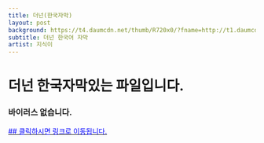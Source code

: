 ```yaml
---
title: 더넌(한국자막)
layout: post
background: https://t4.daumcdn.net/thumb/R720x0/?fname=http://t1.daumcdn.net/brunch/service/user/Jku/image/y7oCIEoowkciNU1CMaecbMmU28U.jpg
subtitle: 더넌 한국어 자막
artist: 지식이
---
```


# 더넌 한국자막있는 파일입니다.
### 바이러스 없습니다.
<a href="https://drive.google.com/file/d/1U1I21KP0aKsRBuahyrsDvBrpJvKSR_De/view?usp=sharing"><span style="color:blue">## 클릭하시면 링크로 이동됩니다.</span>

<br />
